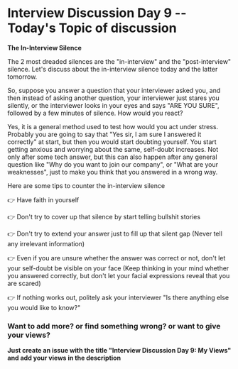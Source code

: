 # Interview Discussion Day 9 -- Today's Topic of discussion

**The In-Interview Silence**

The 2 most dreaded silences are the "in-interview" and the "post-interview" silence. 
Let's discuss about the in-interview silence today and the latter tomorrow. 

So, suppose you answer a question that your interviewer asked you, and then instead of asking another question, your interviewer just stares you silently, or the interviewer looks in your eyes and says "ARE YOU SURE", followed by a few minutes of silence. How would you react? 

Yes, it is a general method used to test how would you act under stress. 
Probably you are going to say that "Yes sir, I am sure I answered it correctly" at start, but then you would start doubting yourself. You start getting anxious and worrying about the same, self-doubt increases. Not only after some tech answer, but this can also happen after any general question like "Why do you want to join our company", or "What are your weaknesses", just to make you think that you answered in a wrong way.

Here are some tips to counter the in-interview silence

👉 Have faith in yourself

👉 Don't try to cover up that silence by start telling bullshit stories

👉 Don't try to extend your answer just to fill up that silent gap (Never tell any irrelevant information)

👉 Even if you are unsure whether the answer was correct or not, don't let your self-doubt be visible on your face (Keep thinking in your mind whether you answered correctly, but don't let your facial expressions reveal that you are scared)

👉 If nothing works out, politely ask your interviewer "Is there anything else you would like to know?"

### Want to add more? or find something wrong? or want to give your views?

**Just create an issue with the title "Interview Discussion Day 9: My Views" and add your views in the description**